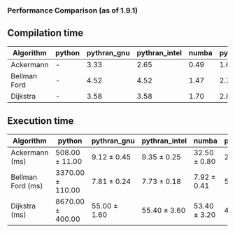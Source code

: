 ### Performance Comparison (as of 1.9.1)
## Compilation time
Algorithm                 | python                    | pythran_gnu               | pythran_intel             | numba                     | pyccel_fortran_gnu        | pyccel_c_gnu              | pyccel_fortran_intel      | pyccel_c_intel           
------------------------- | ------------------------- | ------------------------- | ------------------------- | ------------------------- | ------------------------- | ------------------------- | ------------------------- | -------------------------
Ackermann                 | -                         | 3.33                      | 2.65                      | 0.49                      | 1.63                      | 1.56                      | -                         | -                        
Bellman Ford              | -                         | 4.52                      | 4.52                      | 1.47                      | 2.72                      | 2.64                      | -                         | -                        
Dijkstra                  | -                         | 3.58                      | 3.58                      | 1.70                      | 2.88                      | 2.90                      | -                         | -                        

## Execution time
Algorithm                 | python                    | pythran_gnu               | pythran_intel             | numba                     | pyccel_fortran_gnu        | pyccel_c_gnu              | pyccel_fortran_intel      | pyccel_c_intel           
------------------------- | ------------------------- | ------------------------- | ------------------------- | ------------------------- | ------------------------- | ------------------------- | ------------------------- | -------------------------
Ackermann (ms)            | 508.00 $\pm$ 11.00        | 9.12 $\pm$ 0.45           | 9.35 $\pm$ 0.25           | 32.50 $\pm$ 0.80          | 2.46 $\pm$ 0.09           | 2.57 $\pm$ 0.05           | -                         | -                        
Bellman Ford (ms)         | 3370.00 $\pm$ 110.00      | 7.81 $\pm$ 0.24           | 7.73 $\pm$ 0.18           | 7.92 $\pm$ 0.41           | 5.12 $\pm$ 0.09           | 10.00 $\pm$ 0.30          | -                         | -                        
Dijkstra (ms)             | 8670.00 $\pm$ 400.00      | 55.00 $\pm$ 1.60          | 55.40 $\pm$ 3.60          | 53.40 $\pm$ 3.20          | 41.90 $\pm$ 1.60          | 67.20 $\pm$ 2.10          | -                         | -                        
